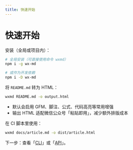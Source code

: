```yaml
---
title: 快速开始
---
```


# 快速开始

安装（全局或项目内）：

```bash
# 全局安装（可直接使用命令 wxmd）
npm i -g wx-md

# 或作为开发依赖
npm i -D wx-md
```

将 `README.md` 转为 HTML：

```bash
wxmd README.md -o output.html
```

- 默认会启用 GFM、脚注、公式、代码高亮等常用增强
- 输出 HTML 适配微信公众号「粘贴即用」，减少额外排版成本

在 CI 脚本里使用：

```bash
wxmd docs/article.md -o dist/article.html
```

下一步：查看「[CLI](/guide/cli)」或「[API](/guide/api)」。